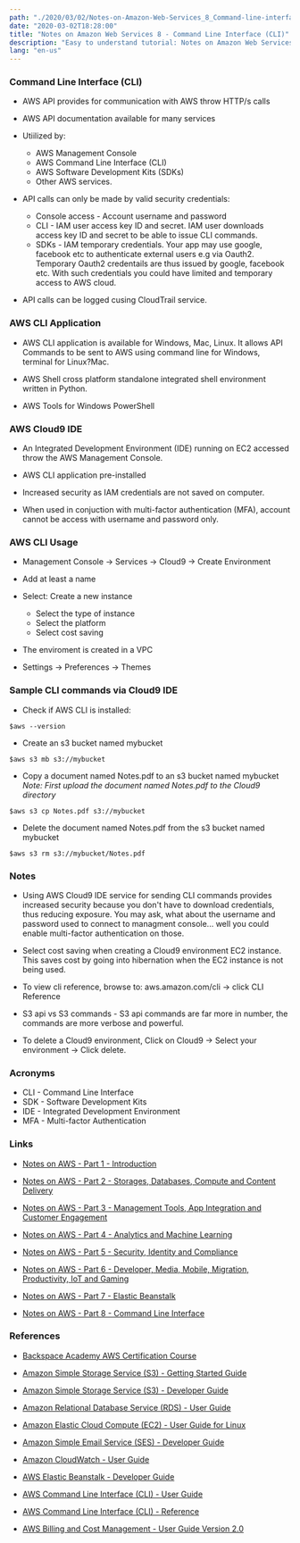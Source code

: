 ```yaml
---
path: "./2020/03/02/Notes-on-Amazon-Web-Services_8_Command-line-interface.md"
date: "2020-03-02T18:28:00"
title: "Notes on Amazon Web Services 8 - Command Line Interface (CLI)"
description: "Easy to understand tutorial: Notes on Amazon Web Services 8 - Command line interface"
lang: "en-us"
---
```


### Command Line Interface (CLI) ###

- AWS API provides for communication with AWS throw HTTP/s calls

- AWS API documentation available for many services

- Utiilized by:

  * AWS Management Console
  * AWS Command Line Interface (CLI)
  * AWS Software Development Kits (SDKs)
  * Other AWS services.

- API calls can only be made by valid security credentials:

  * Console access - Account username and password
  * CLI - IAM user access key ID and secret. IAM user downloads access key ID and secret to be able to issue CLI commands.
  * SDKs - IAM temporary credentials. Your app may use google, facebook etc to authenticate external users e.g via Oauth2. Temporary Oauth2 credentails are thus issued by google, facebook etc. With such credentials you could have limited and temporary access to AWS cloud.

- API calls can be logged cusing CloudTrail service.

### AWS CLI Application ###

- AWS CLI application is available for Windows, Mac, Linux. It allows API Commands to be sent to AWS using command line for Windows, terminal for Linux?Mac.

- AWS Shell cross platform standalone integrated shell environment written in Python.

- AWS Tools for Windows PowerShell

### AWS Cloud9 IDE ###

- An Integrated Development Environment (IDE) running on EC2 accessed throw the AWS Management Console.

- AWS CLI application pre-installed

- Increased security as IAM credentials are not saved on computer.

- When used in conjuction with multi-factor authentication (MFA), account cannot be access with username and password only.

### AWS CLI Usage ###

- Management Console -> Services -> Cloud9 -> Create Environment

- Add at least a name

- Select: Create a new instance

  * Select the type of instance
  * Select the platform
  * Select cost saving

- The enviroment is created in a VPC

- Settings -> Preferences -> Themes

### Sample CLI commands via Cloud9 IDE ###

- Check if AWS CLI is installed:

```
$aws --version
```

- Create an s3 bucket named mybucket

```
$aws s3 mb s3://mybucket
```

- Copy a document named Notes.pdf to an s3 bucket named mybucket
_Note: First upload the document named Notes.pdf to the Cloud9 directory_

```
$aws s3 cp Notes.pdf s3://mybucket
```

- Delete the document named Notes.pdf from the s3 bucket named mybucket

```					
$aws s3 rm s3://mybucket/Notes.pdf
```

### Notes ###

- Using AWS Cloud9 IDE service for sending CLI commands provides increased security because you don't have to download credentials, thus reducing exposure. You may ask, what about the username and password used to connect to managment console... well you could enable multi-factor authentication on those.

- Select cost saving when creating a Cloud9 environment EC2 instance. This saves cost by going into hibernation when the EC2 instance is not being used.

- To view cli reference, browse to: aws.amazon.com/cli -> click CLI Reference

- S3 api vs S3 commands - S3 api commands are far more in number, the commands are more verbose and powerful.

- To delete a Cloud9 environment, Click on Cloud9 -> Select your environment -> Click delete.

### Acronyms ###

- CLI - Command Line Interface
- SDK - Software Development Kits   
- IDE - Integrated Development Environment
- MFA - Multi-factor Authentication

### Links ###

- [Notes on AWS - Part 1 - Introduction](/2020/03/02/Notes-on-Amazon-Web-Services_1_Introduction/)

- [Notes on AWS - Part 2 - Storages, Databases, Compute and Content Delivery](/2020/03/02/Notes-on-Amazon-Web-Services_2_Storages-databases-compute-and-content-delivery/)

- [Notes on AWS - Part 3 - Management Tools, App Integration and Customer Engagement](/2020/03/02/Notes-on-Amazon-Web-Services_3_Managment-tools-app-integration-and-customer-engagement/)

- [Notes on AWS - Part 4 - Analytics and Machine Learning](/2020/03/02/Notes-on-Amazon-Web-Services_4_Analytics-and-machine-learning/)

- [Notes on AWS - Part 5 - Security, Identity and Compliance](/2020/03/02/Notes-on-Amazon-Web-Services_5_Security-identity-and-compliance/)

- [Notes on AWS - Part 6 - Developer, Media, Mobile, Migration, Productivity, IoT and Gaming](/2020/03/02/Notes-on-Amazon-Web-Services_6_Developer-media-migration-productivity-iot-and-gaming/)

- [Notes on AWS - Part 7 - Elastic Beanstalk](/2020/03/02/Notes-on-Amazon-Web-Services_7_Elastic-beanstalk/)

- [Notes on AWS - Part 8 - Command Line Interface](/2020/03/02/Notes-on-Amazon-Web-Services_8_Command-line-interface/)

### References ###

- [Backspace Academy AWS Certification Course](http://cdn.backspace.academy/courses/aws-certification/01/010/references-01-01.pdf)

- [Amazon Simple Storage Service (S3) - Getting Started Guide](https://docs.aws.amazon.com/AmazonS3/latest/gsg/s3-gsg.pdf)

- [Amazon Simple Storage Service (S3) - Developer Guide](https://docs.aws.amazon.com/AmazonS3/latest/dev/s3-dg.pdf)

- [Amazon Relational Database Service (RDS) - User Guide](https://docs.aws.amazon.com/AmazonRDS/latest/UserGuide/rds-ug.pdf)

- [Amazon Elastic Cloud Compute (EC2) - User Guide for Linux](https://docs.aws.amazon.com/AWSEC2/latest/UserGuide/ec2-ug.pdf)

- [Amazon Simple Email Service (SES) - Developer Guide](https://docs.aws.amazon.com/ses/latest/DeveloperGuide/ses-dg.pdf)

- [Amazon CloudWatch - User Guide](https://docs.aws.amazon.com/AmazonCloudWatch/latest/monitoring/acw-ug.pdf)

- [AWS Elastic Beanstalk - Developer Guide](https://docs.aws.amazon.com/elasticbeanstalk/latest/dg/awseb-dg.pdf)

- [AWS Command Line Interface (CLI) - User Guide](https://docs.aws.amazon.com/cli/latest/userguide/aws-cli.pdf)

- [AWS Command Line Interface (CLI) - Reference](https://docs.aws.amazon.com/cli/latest/reference/)

- [AWS Billing and Cost Management - User Guide Version 2.0](https://docs.aws.amazon.com/awsaccountbilling/latest/aboutv2/awsaccountbilling-aboutv2.pdf)
